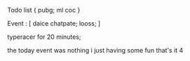 Todo list  {
    pubg; 
    ml 
    coc
}

Event : [
    daice 
    chatpate;
    looss;
]

typeracer for 20 minutes;

the today event was nothing i just having some fun that's it 
4